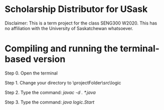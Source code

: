# Scholarship Distributor for USask

Disclaimer: This is a term project for the class SENG300 W2020. This has no affiliation with the University of Saskatchewan whatsoever.

# Compiling and running the terminal-based version
Step 0. Open the terminal

Step 1. Change your directory to \projectFolder\src\logic

Step 2. Type the command: *javac -d . \*.java*

Step 3. Type the command: *java logic.Start*

